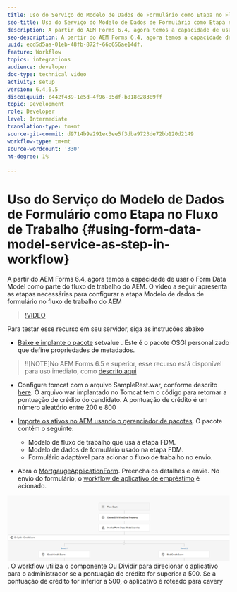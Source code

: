 ```yaml
---
title: Uso do Serviço do Modelo de Dados de Formulário como Etapa no Fluxo de Trabalho
seo-title: Uso do Serviço do Modelo de Dados de Formulário como Etapa no Fluxo de Trabalho
description: A partir do AEM Forms 6.4, agora temos a capacidade de usar o Form Data Model como parte do fluxo de trabalho do AEM. O vídeo a seguir apresenta as etapas necessárias para configurar a etapa Modelo de dados de formulário no fluxo de trabalho do AEM.
seo-description: A partir do AEM Forms 6.4, agora temos a capacidade de usar o Form Data Model como parte do fluxo de trabalho do AEM. O vídeo a seguir apresenta as etapas necessárias para configurar a etapa Modelo de dados de formulário no fluxo de trabalho do AEM.
uuid: ecd5d5aa-01eb-48fb-872f-66c656ae14df.
feature: Workflow
topics: integrations
audience: developer
doc-type: technical video
activity: setup
version: 6.4,6.5
discoiquuid: c442f439-1e5d-4f96-85df-b818c28389ff
topic: Development
role: Developer
level: Intermediate
translation-type: tm+mt
source-git-commit: d9714b9a291ec3ee5f3dba9723de72bb120d2149
workflow-type: tm+mt
source-wordcount: '330'
ht-degree: 1%

---
```



# Uso do Serviço do Modelo de Dados de Formulário como Etapa no Fluxo de Trabalho {#using-form-data-model-service-as-step-in-workflow}

A partir do AEM Forms 6.4, agora temos a capacidade de usar o Form Data Model como parte do fluxo de trabalho do AEM. O vídeo a seguir apresenta as etapas necessárias para configurar a etapa Modelo de dados de formulário no fluxo de trabalho do AEM


>[!VIDEO](https://video.tv.adobe.com/v/21719/?quality=9&learn=on)

Para testar esse recurso em seu servidor, siga as instruções abaixo
* [Baixe e implante o pacote](/help/forms/assets/common-osgi-bundles/SetValueApp.core-1.0-SNAPSHOT.jar) setvalue . Este é o pacote OSGI personalizado que define propriedades de metadados.
>!![NOTE]No AEM Forms 6.5 e superior, esse recurso está disponível para uso imediato, como  [descrito aqui](form-data-model-service-as-step-in-aem65-workflow-video-use.md)

* Configure tomcat com o arquivo SampleRest.war, conforme descrito [here](https://docs.adobe.com/content/help/en/experience-manager-learn/forms/ic-print-channel-tutorial/introduction.html). O arquivo war implantado no Tomcat tem o código para retornar a pontuação de crédito do candidato. A pontuação de crédito é um número aleatório entre 200 e 800

* [Importe os ativos no AEM usando o gerenciador de pacotes](assets/invoke-fdm-as-service-step.zip). O pacote contém o seguinte:

   * Modelo de fluxo de trabalho que usa a etapa FDM.
   * Modelo de dados de formulário usado na etapa FDM.
   * Formulário adaptável para acionar o fluxo de trabalho no envio.
* Abra o [MortgaugeApplicationForm](http://localhost:4502/content/dam/formsanddocuments/loanapplication/jcr:content?wcmmode=disabled). Preencha os detalhes e envie. No envio do formulário, o [workflow de aplicativo de empréstimo](http://http://localhost:4502/editor.html/conf/global/settings/workflow/models/LoanApplication2.html) é acionado.

![ fluxo de trabalho ](assets/fdm-as-service-step-workflow.PNG).
O workflow utiliza o componente Ou Dividir para direcionar o aplicativo para o administrador se a pontuação de crédito for superior a 500. Se a pontuação de crédito for inferior a 500, o aplicativo é roteado para cavery
